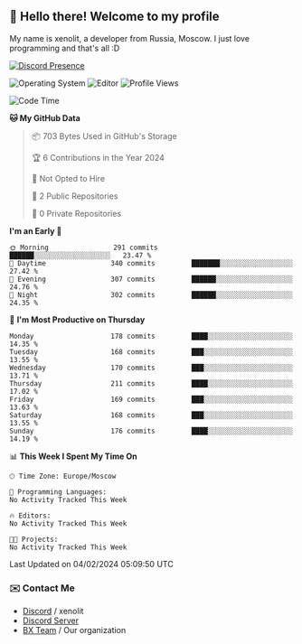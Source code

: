 ## :wave: Hello there! Welcome to my profile

My name is xenolit, a developer from Russia, Moscow. I just love programming and that's all :D

[![Discord Presence](https://lanyard.cnrad.dev/api/982885434315120653)](https://discord.com/users/982885434315120653)

![Operating System](https://img.shields.io/badge/OS-Mac%20OS%20-informational?style=for-the-badge&logo=MacOS&logoColor=white&color=007ec6)
![Editor](https://img.shields.io/badge/Editor-JetBrains%20IDEs-informational?style=for-the-badge&logo=JetBrains&logoColor=white&color=007ec6)
![Profile Views](https://komarev.com/ghpvc/?username=Xenolit&color=blue&style=for-the-badge)

<!--START_SECTION:waka-->
![Code Time](http://img.shields.io/badge/Code%20Time-25%20hrs%2052%20mins-blue)

**🐱 My GitHub Data** 

> 📦 703 Bytes Used in GitHub's Storage 
 > 
> 🏆 6 Contributions in the Year 2024
 > 
> 🚫 Not Opted to Hire
 > 
> 📜 2 Public Repositories 
 > 
> 🔑 0 Private Repositories 
 > 
**I'm an Early 🐤** 

```text
🌞 Morning                291 commits         ██████░░░░░░░░░░░░░░░░░░░   23.47 % 
🌆 Daytime                340 commits         ███████░░░░░░░░░░░░░░░░░░   27.42 % 
🌃 Evening                307 commits         ██████░░░░░░░░░░░░░░░░░░░   24.76 % 
🌙 Night                  302 commits         ██████░░░░░░░░░░░░░░░░░░░   24.35 % 
```
📅 **I'm Most Productive on Thursday** 

```text
Monday                   178 commits         ████░░░░░░░░░░░░░░░░░░░░░   14.35 % 
Tuesday                  168 commits         ███░░░░░░░░░░░░░░░░░░░░░░   13.55 % 
Wednesday                170 commits         ███░░░░░░░░░░░░░░░░░░░░░░   13.71 % 
Thursday                 211 commits         ████░░░░░░░░░░░░░░░░░░░░░   17.02 % 
Friday                   169 commits         ███░░░░░░░░░░░░░░░░░░░░░░   13.63 % 
Saturday                 168 commits         ███░░░░░░░░░░░░░░░░░░░░░░   13.55 % 
Sunday                   176 commits         ████░░░░░░░░░░░░░░░░░░░░░   14.19 % 
```


📊 **This Week I Spent My Time On** 

```text
🕑︎ Time Zone: Europe/Moscow

💬 Programming Languages: 
No Activity Tracked This Week

🔥 Editors: 
No Activity Tracked This Week

🐱‍💻 Projects: 
No Activity Tracked This Week
```


 Last Updated on 04/02/2024 05:09:50 UTC
<!--END_SECTION:waka-->

### ✉️ Contact Me

- [Discord](https://discord.com/users/982885434315120653) / xenolit
- [Discord Server](https://discord.gg/p7cxhw7E2M)
- [BX Team](https://github.com/BX-Team) / Our organization
